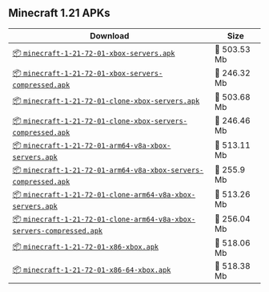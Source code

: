 ## Minecraft 1.21 APKs
| Download | Size |
|----------|------|
| [:package: `minecraft-1-21-72-01-xbox-servers.apk`](https://modscraft.net/en/downloads/14974) | :floppy_disk: 503.53 Mb 
| [:package: `minecraft-1-21-72-01-xbox-servers-compressed.apk`](https://modscraft.net/en/downloads/14975) | :floppy_disk: 246.32 Mb 
| [:package: `minecraft-1-21-72-01-clone-xbox-servers.apk`](https://modscraft.net/en/downloads/14976) | :floppy_disk: 503.68 Mb 
| [:package: `minecraft-1-21-72-01-clone-xbox-servers-compressed.apk`](https://modscraft.net/en/downloads/14977) | :floppy_disk: 246.46 Mb 
| [:package: `minecraft-1-21-72-01-arm64-v8a-xbox-servers.apk`](https://modscraft.net/en/downloads/14978) | :floppy_disk: 513.11 Mb 
| [:package: `minecraft-1-21-72-01-arm64-v8a-xbox-servers-compressed.apk`](https://modscraft.net/en/downloads/14979) | :floppy_disk: 255.9 Mb 
| [:package: `minecraft-1-21-72-01-clone-arm64-v8a-xbox-servers.apk`](https://modscraft.net/en/downloads/14980) | :floppy_disk: 513.26 Mb 
| [:package: `minecraft-1-21-72-01-clone-arm64-v8a-xbox-servers-compressed.apk`](https://modscraft.net/en/downloads/14981) | :floppy_disk: 256.04 Mb 
| [:package: `minecraft-1-21-72-01-x86-xbox.apk`](https://modscraft.net/en/downloads/14982) | :floppy_disk: 518.06 Mb 
| [:package: `minecraft-1-21-72-01-x86-64-xbox.apk`](https://modscraft.net/en/downloads/14983) | :floppy_disk: 518.38 Mb 
